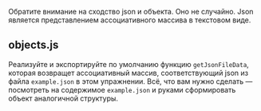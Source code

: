 Обратите внимание на сходство json и объекта. Оно не случайно. Json является представлением ассоциативного массива в текстовом виде.

## objects.js

Реализуйте и экспортируйте по умолчанию функцию `getJsonFileData`, которая возвращет ассоциативный массив, соответствующий json из файла `example.json` в этом упражнении. Всё, что вам нужно сделать — посмотреть на содержимое `example.json` и руками сформировать объект аналогичной структуры.
